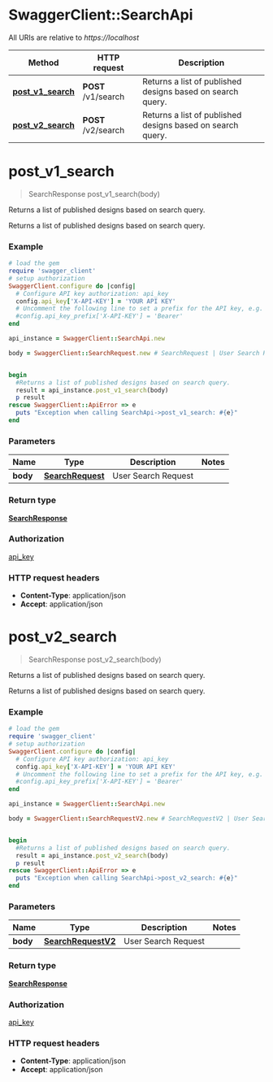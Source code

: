 # SwaggerClient::SearchApi

All URIs are relative to *https://localhost*

Method | HTTP request | Description
------------- | ------------- | -------------
[**post_v1_search**](SearchApi.md#post_v1_search) | **POST** /v1/search | Returns a list of published designs based on search query.
[**post_v2_search**](SearchApi.md#post_v2_search) | **POST** /v2/search | Returns a list of published designs based on search query.


# **post_v1_search**
> SearchResponse post_v1_search(body)

Returns a list of published designs based on search query.

Returns a list of published designs based on search query.

### Example
```ruby
# load the gem
require 'swagger_client'
# setup authorization
SwaggerClient.configure do |config|
  # Configure API key authorization: api_key
  config.api_key['X-API-KEY'] = 'YOUR API KEY'
  # Uncomment the following line to set a prefix for the API key, e.g. 'Bearer' (defaults to nil)
  #config.api_key_prefix['X-API-KEY'] = 'Bearer'
end

api_instance = SwaggerClient::SearchApi.new

body = SwaggerClient::SearchRequest.new # SearchRequest | User Search Request


begin
  #Returns a list of published designs based on search query.
  result = api_instance.post_v1_search(body)
  p result
rescue SwaggerClient::ApiError => e
  puts "Exception when calling SearchApi->post_v1_search: #{e}"
end
```

### Parameters

Name | Type | Description  | Notes
------------- | ------------- | ------------- | -------------
 **body** | [**SearchRequest**](SearchRequest.md)| User Search Request | 

### Return type

[**SearchResponse**](SearchResponse.md)

### Authorization

[api_key](../README.md#api_key)

### HTTP request headers

 - **Content-Type**: application/json
 - **Accept**: application/json



# **post_v2_search**
> SearchResponse post_v2_search(body)

Returns a list of published designs based on search query.

Returns a list of published designs based on search query.

### Example
```ruby
# load the gem
require 'swagger_client'
# setup authorization
SwaggerClient.configure do |config|
  # Configure API key authorization: api_key
  config.api_key['X-API-KEY'] = 'YOUR API KEY'
  # Uncomment the following line to set a prefix for the API key, e.g. 'Bearer' (defaults to nil)
  #config.api_key_prefix['X-API-KEY'] = 'Bearer'
end

api_instance = SwaggerClient::SearchApi.new

body = SwaggerClient::SearchRequestV2.new # SearchRequestV2 | User Search Request


begin
  #Returns a list of published designs based on search query.
  result = api_instance.post_v2_search(body)
  p result
rescue SwaggerClient::ApiError => e
  puts "Exception when calling SearchApi->post_v2_search: #{e}"
end
```

### Parameters

Name | Type | Description  | Notes
------------- | ------------- | ------------- | -------------
 **body** | [**SearchRequestV2**](SearchRequestV2.md)| User Search Request | 

### Return type

[**SearchResponse**](SearchResponse.md)

### Authorization

[api_key](../README.md#api_key)

### HTTP request headers

 - **Content-Type**: application/json
 - **Accept**: application/json



